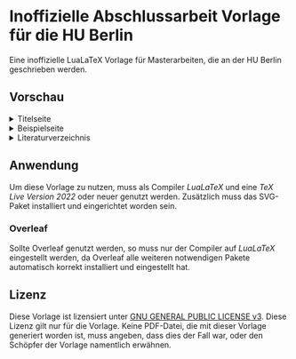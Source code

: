 # Inoffizielle Abschlussarbeit Vorlage für die HU Berlin
Eine inoffizielle LuaLaTeX Vorlage für Masterarbeiten, die an der HU Berlin geschrieben werden.

## Vorschau
<details>
<summary>
Titelseite
</summary>
  
![thesis-nobox-01](https://github.com/DavidKrassnig/abschlussarbeit_lualatex_vorlage_hu-berlin/assets/96623786/6955292c-c3df-4f94-90c2-bdf1ce741bac)

</details>

<details>
<summary>
Beispielseite
</summary>

![thesis-nobox-14](https://github.com/DavidKrassnig/abschlussarbeit_lualatex_vorlage_hu-berlin/assets/96623786/40037cc6-394a-4446-b42f-c75fc65983fb)
</details>

<details>
<summary>
Literaturverzeichnis
</summary>

![thesis-nobox-19](https://github.com/DavidKrassnig/abschlussarbeit_lualatex_vorlage_hu-berlin/assets/96623786/41263495-6645-4c6e-9ce9-eb8a2bd006ef)
</details>


## Anwendung
Um diese Vorlage zu nutzen, muss als Compiler *LuaLaTeX* und eine *TeX Live Version 2022* oder neuer genutzt werden. Zusätzlich muss das SVG-Paket installiert und eingerichtet worden sein.

### Overleaf
Sollte Overleaf genutzt werden, so muss nur der Compiler auf *LuaLaTeX* eingestellt werden, da Overleaf alle weiteren notwendigen Pakete automatisch korrekt installiert und eingestellt hat.

## Lizenz
Diese Vorlage ist lizensiert unter [GNU GENERAL PUBLIC LICENSE v3](LICENSE). Diese Lizenz gilt nur für die Vorlage. Keine PDF-Datei, die mit dieser Vorlage generiert worden ist, muss angeben, dass dies der Fall war, oder den Schöpfer der Vorlage namentlich erwähnen.
